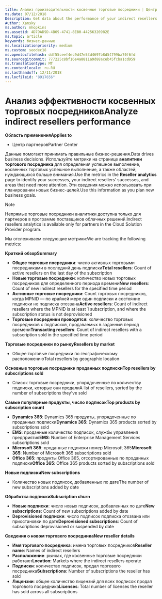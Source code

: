 ```yaml
---
title: Анализ производительности косвенные торговые посредники | Центр партнеров
ms.date: 07/12/2018
Description: Get data about the performance of your indirect resellers to identify successes as well as areas that may need more attention.
Author: Xansky
ms.author: mhopkins
ms.assetid: 4D7DAD9D-4B69-4741-8E80-44256320982E
ms.topic: article
keywords: бизнес-данные
ms.localizationpriority: medium
ms.custom: seodec18
ms.openlocfilehash: ddf55ceef4ec9d47e53d4697b8d54799ba70f6fd
ms.sourcegitcommit: 777225c8bf16e4a8811a9d88aceb45fcba1cd959
ms.translationtype: MT
ms.contentlocale: ru-RU
ms.lasthandoff: 12/11/2018
ms.locfileid: "8917656"
---
```

# <a name="analyze-indirect-resellers-performance"></a><span data-ttu-id="b434b-103">Анализ эффективности косвенных торговых посредников</span><span class="sxs-lookup"><span data-stu-id="b434b-103">Analyze indirect resellers performance</span></span> 

**<span data-ttu-id="b434b-104">Область применения</span><span class="sxs-lookup"><span data-stu-id="b434b-104">Applies to</span></span>**
- <span data-ttu-id="b434b-105">Центр партнеров</span><span class="sxs-lookup"><span data-stu-id="b434b-105">Partner Center</span></span>

<span data-ttu-id="b434b-106">Данные помогают принимать правильные бизнес-решения.</span><span class="sxs-lookup"><span data-stu-id="b434b-106">Data drives business decisions.</span></span> <span data-ttu-id="b434b-107">Используйте метрики на странице **аналитики торгового посредника** для определения успешное выполнение, косвенных торговых успешное выполнение, а также областей, нуждающихся больше внимания.</span><span class="sxs-lookup"><span data-stu-id="b434b-107">Use the metrics in the **Reseller analytics** page to identify your successes, your indirect resellers' successes, and areas that need more attention.</span></span> <span data-ttu-id="b434b-108">Эти сведения можно использовать при планировании новых бизнес-целей.</span><span class="sxs-lookup"><span data-stu-id="b434b-108">Use this information as you plan new business goals.</span></span>

> [!NOTE]
> <span data-ttu-id="b434b-109">Непрямые торговые посредники аналитики доступна только для партнеров в программе поставщиков облачных решений.</span><span class="sxs-lookup"><span data-stu-id="b434b-109">Indirect resellers analytics is available only for partners in the Cloud Solution Provider program.</span></span>

<span data-ttu-id="b434b-110">Мы отслеживаем следующие метрики:</span><span class="sxs-lookup"><span data-stu-id="b434b-110">We are tracking the following metrics:</span></span>

**<span data-ttu-id="b434b-111">Краткий обзор</span><span class="sxs-lookup"><span data-stu-id="b434b-111">Summary</span></span>**  
 - <span data-ttu-id="b434b-112">**Общее торговые посредники**: число активных торговыми посредниками в последний день подписки</span><span class="sxs-lookup"><span data-stu-id="b434b-112">**Total resellers**: Count of active resellers on the last day of the subscription</span></span>  
 - <span data-ttu-id="b434b-113">**Новые торговые посредники**: количество новых торговых посредников для определенного периода времени</span><span class="sxs-lookup"><span data-stu-id="b434b-113">**New resellers**: Count of new indirect resellers for the specified time period</span></span>  
 - <span data-ttu-id="b434b-114">**Активные торговые посредники**: Count торговых посредников, когда MPNID — по крайней мере один подписки и состояние подписки не подписка отозвана</span><span class="sxs-lookup"><span data-stu-id="b434b-114">**Active resellers**: Count of indirect resellers where the MPNID is at least 1 subscription, and where the subscription status is not deprovisioned</span></span>  
 - <span data-ttu-id="b434b-115">**Торговые посредники проводятся**: количество торговых посредников с подпиской, продаваемых в заданный период времени</span><span class="sxs-lookup"><span data-stu-id="b434b-115">**Transacting resellers**: Count of indirect resellers with a subscription sold in the specified time period</span></span>  

**<span data-ttu-id="b434b-116">Торговые посредники по рынку</span><span class="sxs-lookup"><span data-stu-id="b434b-116">Resellers by market</span></span>**  
 - <span data-ttu-id="b434b-117">Общее торговые посредники по географическому расположению</span><span class="sxs-lookup"><span data-stu-id="b434b-117">Total resellers by geographic location</span></span>  

**<span data-ttu-id="b434b-118">Основные торговые посредники проданных подписки</span><span class="sxs-lookup"><span data-stu-id="b434b-118">Top resellers by subscriptions sold</span></span>**
 - <span data-ttu-id="b434b-119">Список торговые посредники, упорядоченные по количеству подписки, которые они продали</span><span class="sxs-lookup"><span data-stu-id="b434b-119">A list of resellers, sorted by the number of subscriptions they've sold</span></span>  

**<span data-ttu-id="b434b-120">Самые популярные продукты, число подписок</span><span class="sxs-lookup"><span data-stu-id="b434b-120">Top products by subscription count</span></span>**  
 - <span data-ttu-id="b434b-121">**Dynamics 365**: Dynamics 365 продукты, упорядоченные по проданных подписки</span><span class="sxs-lookup"><span data-stu-id="b434b-121">**Dynamics 365**: Dynamics 365 products sorted by subscriptions sold</span></span>  
 - <span data-ttu-id="b434b-122">**EMS**: проданные количество подписок, службы управления предприятия</span><span class="sxs-lookup"><span data-stu-id="b434b-122">**EMS**: Number of Enterprise Management Services subscriptions sold</span></span>  
 - <span data-ttu-id="b434b-123">**Microsoft 365**: проданные подписки номер Microsoft 365</span><span class="sxs-lookup"><span data-stu-id="b434b-123">**Microsoft 365**: Number of Microsoft 365 subscriptions sold</span></span>  
 - <span data-ttu-id="b434b-124">**Office 365**: продукты Office 365, отсортированные по проданных подписки</span><span class="sxs-lookup"><span data-stu-id="b434b-124">**Office 365**: Office 365 products sorted by subscriptions sold</span></span>  

**<span data-ttu-id="b434b-125">Новые подписки</span><span class="sxs-lookup"><span data-stu-id="b434b-125">New subscriptions</span></span>**  
 - <span data-ttu-id="b434b-126">Количество новых подписок, добавленных по дате</span><span class="sxs-lookup"><span data-stu-id="b434b-126">The number of new subscriptions added by date</span></span>  

**<span data-ttu-id="b434b-127">Обработка подписки</span><span class="sxs-lookup"><span data-stu-id="b434b-127">Subscription churn</span></span>**  
 - <span data-ttu-id="b434b-128">**Новые подписки**: число новых подписок, добавленных по дате</span><span class="sxs-lookup"><span data-stu-id="b434b-128">**New subscriptions**: Count of new subscriptions added by date</span></span>  
 - <span data-ttu-id="b434b-129">**Deprovisioned подписки**: число подписок подписка отозвана или приостановки по дате</span><span class="sxs-lookup"><span data-stu-id="b434b-129">**Deprovisioned subscriptions**: Count of subscriptions deprovisioned or suspended by date</span></span>  

**<span data-ttu-id="b434b-130">Сведения о новом торгового посредника</span><span class="sxs-lookup"><span data-stu-id="b434b-130">New reseller details</span></span>**  
 - <span data-ttu-id="b434b-131">**Имя торгового посредника**: имена торговых посредников</span><span class="sxs-lookup"><span data-stu-id="b434b-131">**Reseller name**: Names of indirect resellers</span></span>  
 - <span data-ttu-id="b434b-132">**Расположение**: рынках, где косвенные торговые посредники работают</span><span class="sxs-lookup"><span data-stu-id="b434b-132">**Location**: Markets where the indirect resellers operate</span></span>  
 - <span data-ttu-id="b434b-133">**Подписки**: количество подписок, продал торгового посредника</span><span class="sxs-lookup"><span data-stu-id="b434b-133">**Subscriptions**: Number of subscriptions the reseller has sold</span></span>  
 - <span data-ttu-id="b434b-134">**Лицензии**: общее количество лицензий для всех подписок продал торгового посредника</span><span class="sxs-lookup"><span data-stu-id="b434b-134">**Licenses**: Total number of licenses the reseller has sold across all subscriptions</span></span>  
  
  